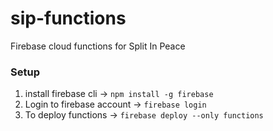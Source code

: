 # sip-functions
Firebase cloud functions for Split In Peace

### Setup
1. install firebase cli -> `npm install -g firebase`  
2. Login to firebase account -> `firebase login`  
3. To deploy functions -> `firebase deploy --only functions`
